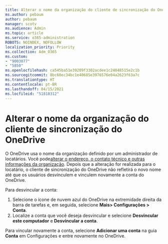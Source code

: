 ```yaml
---
title: Alterar o nome da organização do cliente de sincronização do OneDrive
ms.author: pebaum
author: pebaum
manager: scotv
ms.audience: Admin
ms.topic: article
ms.service: o365-administration
ROBOTS: NOINDEX, NOFOLLOW
localization_priority: Priority
ms.collection: Adm_O365
ms.custom:
- "9003077"
- "5850"
ms.openlocfilehash: ca545ba51e39209f3302acdee1c24048515e2c1b
ms.sourcegitcommit: 8bc60ec34bc1e40685e3976576e04a2623f63a7c
ms.translationtype: HT
ms.contentlocale: pt-BR
ms.lasthandoff: 04/15/2021
ms.locfileid: "51818312"
---
```

# <a name="change-the-organization-name-for-the-onedrive-sync-client"></a>Alterar o nome da organização do cliente de sincronização do OneDrive

O OneDrive usa o nome da organização definido por um administrador de locatários.  Você pode[alterar o endereço, o contato técnico e outras informações da organização](https://docs.microsoft.com/microsoft-365/admin/manage/change-address-contact-and-more). Depois que a alteração for realizada para o locatário, o cliente de sincronização do OneDrive não refletirá o novo nome até que os usuários desvinculem e vinculem novamente a conta do OneDrive.

Para desvincular a conta:

1. Selecione o ícone de nuvem azul do OneDrive na extremidade direita da barra de tarefas e, em seguida, selecione  **Mais> Configurações > Conta**.
2. Localize a conta que você deseja desvincular e selecione  **Desvincular este computador** e  **Desvincular a conta**.

Para vincular novamente a conta, selecione  **Adicionar uma conta** na guia  **Conta** em Configurações e entre novamente no OneDrive.